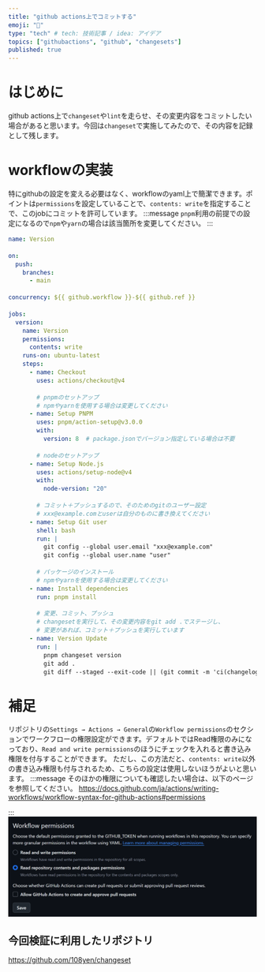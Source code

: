 ```yaml
---
title: "github actions上でコミットする"
emoji: "🍑"
type: "tech" # tech: 技術記事 / idea: アイデア
topics: ["githubactions", "github", "changesets"]
published: true
---
```


# はじめに

github actions上で`changeset`や`lint`を走らせ、その変更内容をコミットしたい場合があると思います。今回は`changeset`で実施してみたので、その内容を記録として残します。

# workflowの実装

特にgithubの設定を変える必要はなく、workflowのyaml上で簡潔できます。ポイントは`permissions`を設定していることで、`contents: write`を指定することで、このjobにコミットを許可しています。
:::message
`pnpm`利用の前提での設定になるので`npm`や`yarn`の場合は該当箇所を変更してください。
:::

```yml:.github/workflows/version.yml
name: Version

on:
  push:
    branches:
      - main
      
concurrency: ${{ github.workflow }}-${{ github.ref }}

jobs:
  version:
    name: Version
    permissions:
      contents: write
    runs-on: ubuntu-latest
    steps:
      - name: Checkout
        uses: actions/checkout@v4
        
        # pnpmのセットアップ
        # npmやyarnを使用する場合は変更してください
      - name: Setup PNPM
        uses: pnpm/action-setup@v3.0.0
        with:
          version: 8  # package.jsonでバージョン指定している場合は不要
        
        # nodeのセットアップ
      - name: Setup Node.js
        uses: actions/setup-node@v4
        with:
          node-version: "20"
          
        # コミット＋プッシュするので、そのためのgitのユーザー設定
        # xxx@example.comとuserは自分のものに書き換えてください
      - name: Setup Git user
        shell: bash
        run: |
          git config --global user.email "xxx@example.com"
          git config --global user.name "user"
          
        # パッケージのインストール
        # npmやyarnを使用する場合は変更してください
      - name: Install dependencies
        run: pnpm install

        # 変更、コミット、プッシュ
        # changesetを実行して、その変更内容をgit add .でステージし、
        # 変更があれば、コミット＋プッシュを実行しています
      - name: Version Update
        run: |
          pnpm changeset version
          git add .
          git diff --staged --exit-code || (git commit -m 'ci(changelog): update version' && git push)
```

# 補足

リポジトリの`Settings → Actions → General`の`Workflow permissions`のセクションでワークフローの権限設定ができます。デフォルトではRead権限のみになっており、`Read and write permissions`のほうにチェックを入れると書き込み権限を付与することができます。
ただし、この方法だと、`contents: write`以外の書き込み権限も付与されるため、こちらの設定は使用しないほうがよいと思います。
:::message
そのほかの権限についても確認したい場合は、以下のページを参照してください。
https://docs.github.com/ja/actions/writing-workflows/workflow-syntax-for-github-actions#permissions

:::
![workflow-permissions](/images/e3a90e95de2f18/workflow-permissions.png)

## 今回検証に利用したリポジトリ
https://github.com/108yen/changeset

